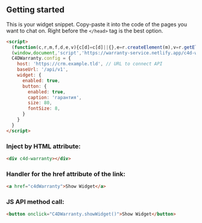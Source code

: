 ## Getting started
This is your widget snippet.
Copy-paste it into the code of the pages you want to chat on.
Right before the ```</head>``` tag is the best option.
```html
<script>
  (function(c,r,m,f,d,e,v){c[d]=c[d]||{},e=r.createElement(m),v=r.getElementsByTagName(m)[0],e.async=1,e.src=f,v.parentNode.insertBefore(e,v)})
  (window,document,'script','https://warranty-service.netlify.app/c4d-warranty-SDK.js','C4DWarranty');
  C4DWarranty.config = {
    host: 'https://crm.example.tld', // URL to connect API
    baseUrl: '/api/v1',
    widget: {
      enabled: true,
      button: {
        enabled: true,
        caption: 'гарантия',
        size: 80,
        fontSize: 8,
      }
    }
  }
</script>
```

### Inject by HTML attribute:
```html
<div c4d-warranty></div>
```

### Handler for the href attribute of the link:
```html
<a href="c4dWarranty">Show Widget</a>
```

### JS API method call:
```html
<button onclick="C4DWarranty.showWidget()">Show Widget</button>
```